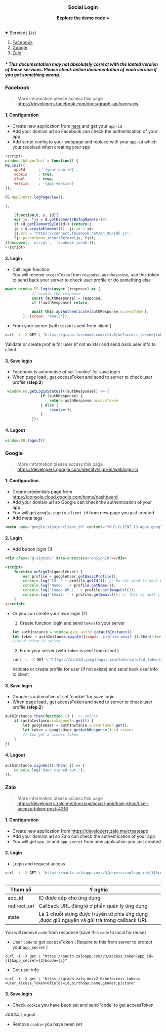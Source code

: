 <!-- PROJECT LOGO -->
<br />
<div align="center">

<h3 align="center">Social Login</h3>

  <p align="center">
    <a href="https://github.com/duynguyen27091997/Social-Login-Nextjs-"><strong>Explore the demo code »</strong></a>
    <br />
    <br />
  </p>

</div>

<!-- TABLE OF CONTENTS -->
<details open="open">
  <summary>Services List</summary>
  <ol>
    <li><a href="#facebook">Facebook</a></li>
    <li><a href="#google">Google</a></li>
    <li><a href="#zalo">Zalo</a></li>
  </ol>
</details>

##### * This documentation may not absolutely correct with the lasted version of these services. Please check online documentation of each service if you got something wrong.
[comment]: <> (facebook)
### Facebook
> More information please access this page https://developers.facebook.com/docs/graph-api/overview
#### 1. Configuration

- Create new application from [here](https://developers.facebook.com/apps/2906936386188178/fb-login/quickstart/) and get your `app-id`
- Add your domain url so Facebook can check the authentication of your app
- Add script config to your webpage and replace with your `app-id` which your received when creating your app

```js
<script>
window.fbAsyncInit = function() {
FB.init({
    appId      : '{your-app-id}',
    cookie     : true,
    xfbml      : true,
    version    : '{api-version}'
});

FB.AppEvents.logPageView();

};

    (function(d, s, id){
    var js, fjs = d.getElementsByTagName(s)[0];
    if (d.getElementById(id)) {return;}
    js = d.createElement(s); js.id = id;
    js.src = "https://connect.facebook.net/en_US/sdk.js";
    fjs.parentNode.insertBefore(js, fjs);
}(document, 'script', 'facebook-jssdk'));
</script>
```

#### 2. Login

- Call login function  
  You will receive `accessToken` from `response.authResponse`, use this token to send back your server to check user profile or do something else

```js
await window.FB.login(async (response) => {
            // handle the response
            const {authResponse} = response;
            if (!authResponse) return;

            await this.apiAuthenticate(authResponse.accessToken);
        }, {scope: 'email'})
```

- From your server (with `token` is sent from client )
```sh
curl -i -X GET \ "https://graph.facebook.com/v11.0/me?access_token={token}&fields=id,name,birthday,email,picture.width(64).height(64)"
```
Validate or create profile for user (if not exists) and send back user info to client

#### 3. Save login
- Facebook is automotive of set 'cookie' for save login
- When page load , get accessToken and send to server to check user profile (**step 2**)
```js
 window.FB.getLoginStatus(({authResponse}) => {
                if (authResponse) {
                    return authResponse.accessToken
                } else {
                    resolve();
                }
            });
```

#### 4. Logout

```js
window.FB.logout()
```
### Google
> More information please access this page https://developers.google.com/identity/sign-in/web/sign-in
#### 1. Configuration

- Create credentials page from https://console.cloud.google.com/home/dashboard
- Add your domain url so Google can check the authentication of your app
- You will get `google-signin-client_id` from new page you just created
- Add meta tags
```html
<meta name="google-signin-client_id" content="YOUR_CLIENT_ID.apps.googleusercontent.com">
```

#### 2. Login
- Add button login (1)
```html
<div class="g-signin2" data-onsuccess="onSignIn"></div>

<script>
    function onSignIn(googleUser) {
        var profile = googleUser.getBasicProfile();
        console.log('ID: ' + profile.getId()); // Do not send to your backend! Use an ID token instead.
        console.log('Name: ' + profile.getName());
        console.log('Image URL: ' + profile.getImageUrl());
        console.log('Email: ' + profile.getEmail()); // This is null if the 'email' scope is not present.
    }
</script>
```
- Or you can create your own login (2)

    1. Create function login and send `token` to your server
    ```js
    let authInstance = window.gapi.auth2.getAuthInstance()
    let token = authInstance.signIn({scope: 'profile email'}).then(()=> googleUser.getAuthResponse().id_token)
    //send token to server
    ```

    2. From your server (with `token` is sent from client )
    ```sh
    curl -i -X GET \ "https://oauth2.googleapis.com/tokeninfo?id_token={token}"
    ```
  Validate or create profile for user (if not exists) and send back user info to client

#### 3. Save login

- Google is automotive of set 'cookie' for save login
- When page load , get accessToken and send to server to check user profile (**step 2**)
```js
authInstance.then(function () {  // onInit
    if (authInstance.isSignedIn.get()) {
        let googleUser = authInstance.currentUser.get();
        let token = googleUser.getAuthResponse().id_token;
        // You get a access token
    }
})
```
#### 4. Logout

```js
authInstance.signOut().then( () => {
    console.log('User signed out.');
});
```


### Zalo
> More information please access this page https://developers.zalo.me/docs/api/social-api/tham-khao/user-access-token-post-4316
#### 1. Configuration
- Create new application from https://developers.zalo.me/createapp
- Add your domain url so Zalo can check the authentication of your app
- You will get `app_id` and `app_secret` from new application you just created

#### 2. Login

- Login and request access

```sh
curl -i -X GET \ "https://oauth.zaloapp.com/v3/permission?app_id={1}&redirect_uri={2}&state={3}"
 
```

| Tham số |	Ý nghĩa |
| ----------- | ----------- |
| app_id |	ID được cấp cho ứng dụng |
| redirect_uri |	Callback URL đăng kí ở phần quản lý ứng dụng. |
| state |	Là 1 chuỗi string được truyền từ phía ứng dụng ,được giữ nguyên và gửi trả trong callback URL |

You will receive `code` from response (save this `code` to local for reuse)

- User `code` to get accessToken ( Require to this from server to protect your `app_secret` )

```shell
curl -i -X get \ "https://oauth.zaloapp.com/v3/access_token?app_id={1}&app_secret={2}&code={3}"
```

- Get user info
```shell
curl -i -X get \ "https://graph.zalo.me/v2.0/me?access_token=<User_Access_Token>&fields=id,birthday,name,gender,picture"
```

#### 3. Save login
- Check `cookie` you have been set and send 'code' to get accessToken

####4. Logout
- Remove `cookie` you have been set

